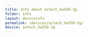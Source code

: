 ```yaml
---
title: Info about aztech_hw550-3g
folder: info
layout: deviceinfo
permalink: /devices/aztech_hw550-3g/
device: aztech_hw550-3g
---
```

